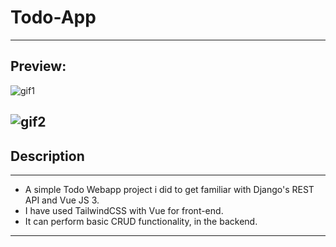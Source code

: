# Todo-App
---
## Preview:

![gif1](https://github.com/silvomor/Todo-App/raw/main/vue-fe/src/assets/gif1.gif)

![gif2](https://github.com/silvomor/Todo-App/raw/main/vue-fe/src/assets/gif2.gif)
---
## Description 
---
- A simple Todo Webapp project i did to get familiar with Django's REST API and Vue JS 3.
- I have used TailwindCSS with Vue for front-end.
- It can perform basic CRUD functionality, in the backend.
---
